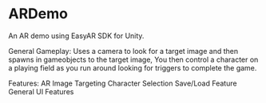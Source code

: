# ARDemo

An AR demo using EasyAR SDK for Unity.

General Gameplay:
Uses a camera to look for a target image and then spawns in gameobjects to the target image, You then control a character on a playing field as you run around looking for triggers to complete the game.

Features:
AR Image Targeting
Character Selection
Save/Load Feature
General UI Features
